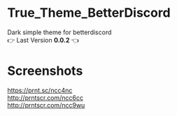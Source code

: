 # True_Theme_BetterDiscord
Dark simple theme for betterdiscord<br/>
👉 Last Version **0.0.2** 👈

# Screenshots
https://prnt.sc/ncc4nc<br/>
http://prntscr.com/ncc6cc<br/>
http://prntscr.com/ncc9wu
